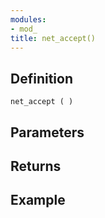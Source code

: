 ```yaml
---
modules:
- mod_
title: net_accept()
---
```


## Definition

    net_accept ( )

## Parameters

## Returns

## Example

```
```
